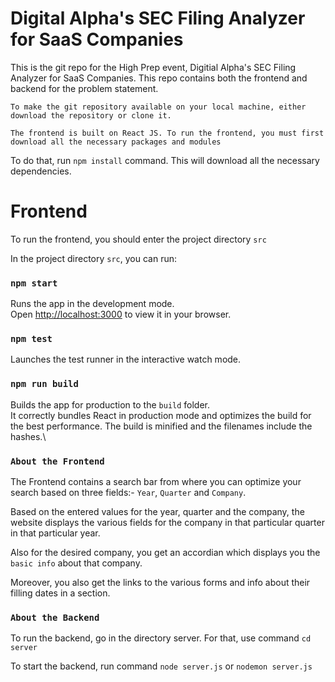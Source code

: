 # Digital Alpha's SEC Filing Analyzer for SaaS Companies

This is the git repo for the High Prep event, Digitial Alpha's SEC Filing Analyzer for SaaS Companies. This repo contains both the frontend and backend for the problem statement.

`To make the git repository available on your local machine, either download the repository or clone it.`

`The frontend is built on React JS. To run the frontend, you must first download all the necessary packages and modules`

To do that, run `npm install` command. This will download all the necessary dependencies.

# Frontend

To run the frontend, you should enter the project directory `src`

In the project directory `src`, you can run:

### `npm start`

Runs the app in the development mode.\
Open [http://localhost:3000](http://localhost:3000) to view it in your browser.

### `npm test`

Launches the test runner in the interactive watch mode.
### `npm run build`

Builds the app for production to the `build` folder.\
It correctly bundles React in production mode and optimizes the build for the best performance.
The build is minified and the filenames include the hashes.\

### `About the Frontend`

The Frontend contains a search bar from where you can optimize your search based on three fields:- `Year`, `Quarter` and `Company`.

Based on the entered values for the year, quarter and the company, the website displays the various fields for the company in that particular quarter in that particular year.

Also for the desired company, you get an accordian which displays you the `basic info` about that company.

Moreover, you also get the links to the various forms and info about their filling dates in a section.

### `About the Backend`

To run the backend, go in the directory server. For that, use command `cd server`

To start the backend, run command `node server.js` or `nodemon server.js`






